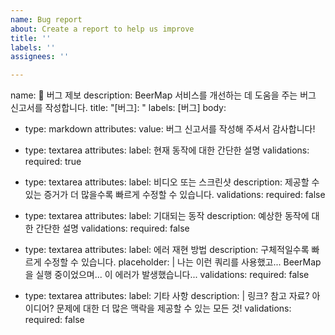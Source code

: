 ```yaml
---
name: Bug report
about: Create a report to help us improve
title: ''
labels: ''
assignees: ''

---
```


name: 🐞 버그 제보
description: BeerMap 서비스를 개선하는 데 도움을 주는 버그 신고서를 작성합니다.
title: "[버그]: "
labels: [버그]
body:
  - type: markdown
    attributes:
      value: 버그 신고서를 작성해 주셔서 감사합니다!

  - type: textarea
    attributes:
      label: 현재 동작에 대한 간단한 설명
    validations:
      required: true

  - type: textarea
    attributes:
      label: 비디오 또는 스크린샷
      description: 제공할 수 있는 증거가 더 많을수록 빠르게 수정할 수 있습니다.
    validations:
      required: false

  - type: textarea
    attributes:
      label: 기대되는 동작
      description: 예상한 동작에 대한 간단한 설명
    validations:
      required: false

  - type: textarea
    attributes:
      label: 에러 재현 방법
      description: 구체적일수록 빠르게 수정할 수 있습니다.
      placeholder: |
        나는 이런 쿼리를 사용했고...
        BeerMap을 실행 중이었으며...
        이 에러가 발생했습니다...
    validations:
      required: false

  - type: textarea
    attributes:
      label: 기타 사항
      description: |
        링크? 참고 자료? 아이디어? 문제에 대한 더 많은 맥락을 제공할 수 있는 모든 것!
    validations:
      required: false

